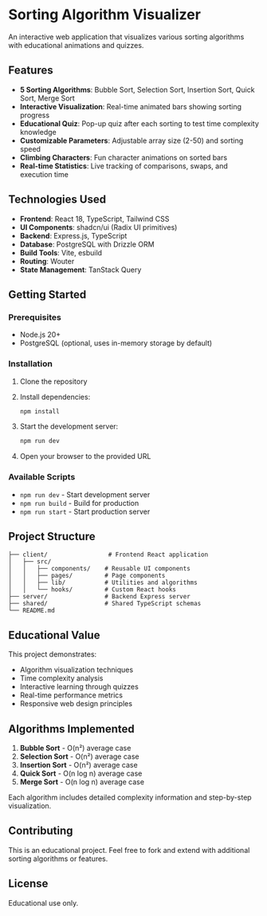 # Sorting Algorithm Visualizer

An interactive web application that visualizes various sorting algorithms with educational animations and quizzes.

## Features

- **5 Sorting Algorithms**: Bubble Sort, Selection Sort, Insertion Sort, Quick Sort, Merge Sort
- **Interactive Visualization**: Real-time animated bars showing sorting progress
- **Educational Quiz**: Pop-up quiz after each sorting to test time complexity knowledge
- **Customizable Parameters**: Adjustable array size (2-50) and sorting speed
- **Climbing Characters**: Fun character animations on sorted bars
- **Real-time Statistics**: Live tracking of comparisons, swaps, and execution time

## Technologies Used

- **Frontend**: React 18, TypeScript, Tailwind CSS
- **UI Components**: shadcn/ui (Radix UI primitives)
- **Backend**: Express.js, TypeScript
- **Database**: PostgreSQL with Drizzle ORM
- **Build Tools**: Vite, esbuild
- **Routing**: Wouter
- **State Management**: TanStack Query

## Getting Started

### Prerequisites
- Node.js 20+
- PostgreSQL (optional, uses in-memory storage by default)

### Installation

1. Clone the repository
2. Install dependencies:
   ```bash
   npm install
   ```

3. Start the development server:
   ```bash
   npm run dev
   ```

4. Open your browser to the provided URL

### Available Scripts

- `npm run dev` - Start development server
- `npm run build` - Build for production
- `npm run start` - Start production server

## Project Structure

```
├── client/                 # Frontend React application
│   ├── src/
│   │   ├── components/    # Reusable UI components
│   │   ├── pages/         # Page components
│   │   ├── lib/           # Utilities and algorithms
│   │   └── hooks/         # Custom React hooks
├── server/                # Backend Express server
├── shared/                # Shared TypeScript schemas
└── README.md
```

## Educational Value

This project demonstrates:
- Algorithm visualization techniques
- Time complexity analysis
- Interactive learning through quizzes
- Real-time performance metrics
- Responsive web design principles

## Algorithms Implemented

1. **Bubble Sort** - O(n²) average case
2. **Selection Sort** - O(n²) average case
3. **Insertion Sort** - O(n²) average case
4. **Quick Sort** - O(n log n) average case
5. **Merge Sort** - O(n log n) average case

Each algorithm includes detailed complexity information and step-by-step visualization.

## Contributing

This is an educational project. Feel free to fork and extend with additional sorting algorithms or features.

## License

Educational use only.